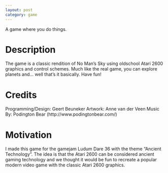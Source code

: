```yaml
---
layout: post
category: game
---
```


A game where you do things.
<!--content-->

<h1>Description</h1>
The game is a classic rendition of No Man’s Sky using oldschool Atari 2600 graphics and control schemes. Much like the real game, you can explore planets and… well that’s it basically. Have fun!

<h1>Credits</h1>
Programming/Design: Geert Beuneker
Artwork: Anne van der Veen
Music By: Podington Bear (http://www.podingtonbear.com/)

<h1>Motivation</h1>
I made this game for the gamejam Ludum Dare 36 with the theme “Ancient Technology”. The idea is that the Atari 2600 can be considered ancient gaming technology and we thought it would be fun to recreate a popular modern video game with the classic Atari 2600 graphics.
